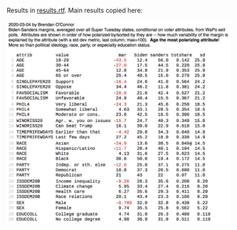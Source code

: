 Results in [results.rtf](results.rtf).
Main results copied here:

![](https://github.com/brendano/super_tuesday_2020/raw/master/Screen%20Shot%202020-03-04%20at%204.34.24%20PM.png)
